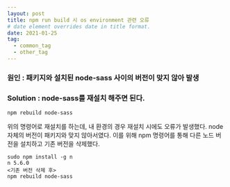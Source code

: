 ```yaml
---
layout: post
title: npm run build 시 os environment 관련 오류
# date element overrides date in title format.
date: 2021-01-25
tag:
  - common_tag
  - other_tag
---
```


### 원인 : 패키지와 설치된 node-sass 사이의 버전이 맞지 않아 발생

### Solution : node-sass를 재설치 해주면 된다.

``` shell
npm rebuild node-sass
```

위의 명령어로 재설치를 하는데, 내 환경의 경우 재설치 시에도 오류가 발생했다. node 자체의 버전이 패키지와 맞지 않아서였다. 이를 위해 npm 명령어를 통해 다른 노드 버전을 설치하고 기존 버전을 삭제했다.

````shell
sudo npm install -g n
n 5.6.0
<기존 버전 삭제 후>
npm rebuild node-sass
````

